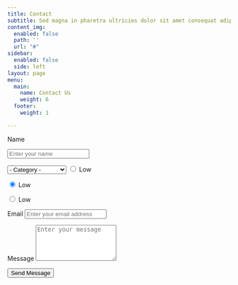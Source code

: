 ```yaml
---
title: Contact
subtitle: Sed magna in pharetra ultricies dolor sit amet consequat adipiscing lorem.
content_img:
  enabled: false
  path: ''
  url: "#"
sidebar:
  enabled: false
  side: left
layout: page
menu:
  main:
    name: Contact Us
    weight: 6
  footer:
    weight: 1

---
```

<form name="contactForm" method="POST" netlify-honeypot="bot-field" data-netlify="true" id="contact-form" class="contact-form">

<p class="form-row">

<label class="form-label" for="contact-user-name">Name</label>

<input type="text" name="name" id="contact-user-name" class="form-input" placeholder="Enter your name"> <span class="input-focus" aria-hidden="true"></span> </p>

<select name="demo-category" id="demo-category">
<option value="">- Category -</option>
<option value="1">Manufacturing</option>
<option value="1">Shipping</option>
<option value="1">Administration</option>
<option value="1">Human Resources</option>
</select>

<input type="radio" id="demo-priority-low" name="demo-priority">
<label for="demo-priority-low">Low</label>

<input type="radio" id="demo-priority-low" name="demo-priority" checked> <label for="demo-priority-low">Low</label>

<input type="radio" id="demo-priority-low" name="demo-priority"> <label for="demo-priority-low">Low</label>

<p class="form-row"> <label class="form-label" for="contact-user-email">Email</label> <input type="email" name="email" id="contact-user-email" class="form-input" placeholder="Enter your email address"> <span class="input-focus" aria-hidden="true"></span> </p>

<p class="form-row"> <label class="form-label" for="contact-message">Message</label> <textarea name="message" id="contact-message" class="form-textarea" rows="5" placeholder="Enter your message"></textarea> <span class="input-focus" aria-hidden="true"></span> </p>

<input type="hidden" name="form-name" value="contactForm" /> <p class="form-row form-submit">

<button type="submit" class="primary button">Send Message</button> </p> </form><!-- .contact-form -->